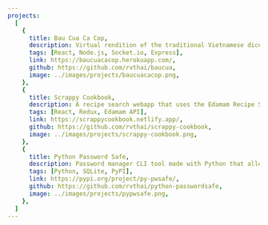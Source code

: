 ```yaml
---
projects:
  [
    {
      title: Bau Cua Ca Cop,
      description: Virtual rendition of the traditional Vietnamese dice game with real-time multiplayer features.,
      tags: [React, Node.js, Socket.io, Express],
      link: https://baucuacacop.herokuapp.com/,
      github: https://github.com/rvthai/baucua,
      image: ../images/projects/baucuacacop.png,
    },
    {
      title: Scrappy Cookbook,
      description: A recipe search webapp that uses the Edamam Recipe Search API to provide over 1.7 million recipes by searching ingredients.,
      tags: [React, Redux, Edamam API],
      link: https://scrappycookbook.netlify.app/,
      github: https://github.com/rvthai/scrappy-cookbook,
      image: ../images/projects/scrappy-cookbook.png,
    },
    {
      title: Python Password Safe,
      description: Password manager CLI tool made with Python that allows users to store username and password pairs.,
      tags: [Python, SQLite, PyPI],
      link: https://pypi.org/project/py-pwsafe/,
      github: https://github.com/rvthai/python-passwordsafe,
      image: ../images/projects/pypwsafe.png,
    },
  ]
---
```

